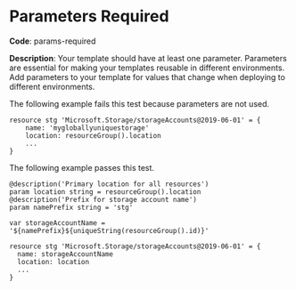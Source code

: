# Parameters Required

**Code**: params-required

**Description**: Your template should have at least one parameter. Parameters are essential for making your templates reusable in different environments. Add parameters to your template for values that change when deploying to different environments.

The following example fails this test because parameters are not used.

```bicep
resource stg 'Microsoft.Storage/storageAccounts@2019-06-01' = {
    name: 'mygloballyuniquestorage'
    location: resourceGroup().location
    ...
}
```

The following example passes this test.

```bicep
@description('Primary location for all resources')
param location string = resourceGroup().location
@description('Prefix for storage account name')
param namePrefix string = 'stg'

var storageAccountName = '${namePrefix}${uniqueString(resourceGroup().id)}'

resource stg 'Microsoft.Storage/storageAccounts@2019-06-01' = {
  name: storageAccountName
  location: location
  ...
}
```
